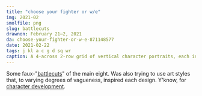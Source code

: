 ```yaml
---
title: "choose your fighter or w/e"
img: 2021-02
smolfile: png
slug: battlecuts
drawnon: February 21–2, 2021
da: choose-your-fighter-or-w-e-871148577
date: 2021-02-22
tags: j kl a c g d sq wr
caption: A 4-across 2-row grid of vertical character portraits, each in different limited palette and art style. The border and background colors are swapped between pairs (first/second, third/fourth, fifth/sixth, seventh/eighth).
---
```

Some faux-"<a href="https://www.deviantart.com/dragonith/gallery?q=%23battlecuts" class="ext">battlecuts</a>" of the main eight. Was also trying to use art styles that, to varying degrees of vagueness, inspired each design. Y'know, for <a href="https://sta.sh/01jb4ietx7md" class="ext">character development</a>.